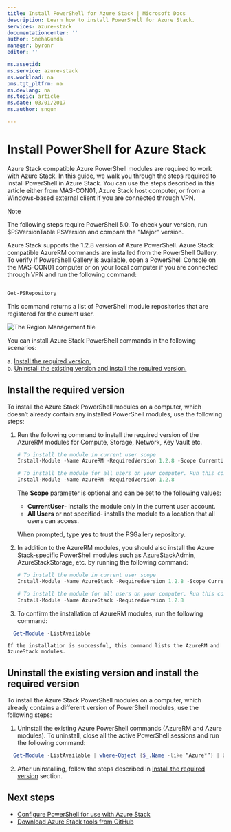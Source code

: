 ```yaml
---
title: Install PowerShell for Azure Stack | Microsoft Docs
description: Learn how to install PowerShell for Azure Stack.
services: azure-stack
documentationcenter: ''
author: SnehaGunda
manager: byronr
editor: ''

ms.assetid:
ms.service: azure-stack
ms.workload: na
pms.tgt_pltfrm: na
ms.devlang: na
ms.topic: article
ms.date: 03/01/2017
ms.author: sngun

---
```


# Install PowerShell for Azure Stack  

Azure Stack compatible Azure PowerShell modules are required to work with Azure Stack. In this guide, we walk you through the steps required to install PowerShell in Azure Stack. You can use the steps described in this article either from MAS-CON01, Azure Stack host computer, or from a Windows-based external client if you are connected through VPN. 

   > [!NOTE]
   > The following steps require PowerShell 5.0.  To check your version, run $PSVersionTable.PSVersion and compare the "Major" version.  
   > 
   >

Azure Stack supports the 1.2.8 version of Azure PowerShell. Azure Stack compatible AzureRM commands are installed from the PowerShell Gallery. To verify if PowerShell Gallery is available, open a PowerShell Console on the MAS-CON01 computer or on your local computer if you are connected through VPN and run the following command:  

```powershell

Get-PSRepository 

```
This command returns a list of PowerShell module repositories that are registered for the current user. 

![The Region Management tile](media/azure-stack-powershell-install/getpsrepository.png)

You can install Azure Stack PowerShell commands in the following scenarios:  

a. [Install the required version.](#install-the-required-version)  
b. [Uninstall the existing version and install the required version.](#uninstall-the-existing-version-and-install-the-required-version)  

## Install the required version

To install the Azure Stack PowerShell modules on a computer, which doesn’t already contain any installed PowerShell modules, use the following steps:  

1. Run the following command to install the required version of the AzureRM modules for Compute, Storage, Network, Key Vault etc.  
    ```powershell
    # To install the module in current user scope
    Install-Module -Name AzureRM -RequiredVersion 1.2.8 -Scope CurrentUser
    
    # To install the module for all users on your computer. Run this command in an elevated PowerShell session
    Install-Module -Name AzureRM -RequiredVersion 1.2.8
    ```  
    The **Scope** parameter is optional and can be set to the following values:  
    * **CurrentUser**-  installs the module only in the current user account.  
    * **All Users** or not specified- installs the module to a location that all users can access.  

    When prompted, type **yes** to trust the PSGallery repository.

2. In addition to the AzureRM modules, you should also install the Azure Stack-specific PowerShell modules such as AzureStackAdmin, AzureStackStorage, etc. by running the following command:  
    ```powershell
    # To install the module in current user scope
    Install-Module -Name AzureStack -RequiredVersion 1.2.8 -Scope CurrentUser
    
    # To install the module for all users on your computer. Run this command in an elevated PowerShell session
    Install-Module -Name AzureStack -RequiredVersion 1.2.8
    ```

3. To confirm the installation of AzureRM modules, run the following command:
  ```powershell
    Get-Module -ListAvailable
 ```
    If the installation is successful, this command lists the AzureRM and AzureStack modules.


## Uninstall the existing version and install the required version

To install the Azure Stack PowerShell modules on a computer, which already contains a different version of PowerShell modules, use the following steps:  

1. Uninstall the existing Azure PowerShell commands (AzureRM and Azure modules). To uninstall, close all the active PowerShell sessions and run the following command:
  ```powershell
    Get-Module -ListAvailable | where-Object {$_.Name -like “Azure*”} | Uninstall-Module
```

2. After uninstalling, follow the steps described in [Install the required version](#install-the-required-version) section. 

## Next steps
* [Configure PowerShell for use with Azure Stack](azure-stack-powershell-configure.md)  
* [Download Azure Stack tools from GitHub](azure-stack-powershell-download.md) 

